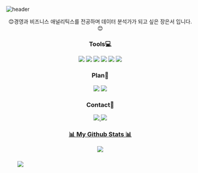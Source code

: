
![header](https://capsule-render.vercel.app/api?type=waving&color=A9CBD7&height=200&section=header&text=EunSeo%20Jang&fontSize=90)

<p align="center">
😊경영과 비즈니스 애널리틱스를 전공하며 데이터 분석가가 되고 싶은 장은서 입니다.😊
</p>

<h3 align="center">Tools💻</h3>
<p align="center">
<img src="https://img.shields.io/badge/Tableau-E97627?style=flat-square&logo=Tableau&logoColor=white"/></a>
<img src="https://img.shields.io/badge/R-276DC3?style=flat-square&logo=R&logoColor=white"/></a>
<img src="https://img.shields.io/badge/Python-3766AB?style=flat-square&logo=Python&logoColor=white"/></a>
<img src="https://img.shields.io/badge/Google Colab-F9AB00?style=flat-square&logo=Google Colab&logoColor=white"/></a>
<img src="https://img.shields.io/badge/Jupyter-F37626?style=flat-square&logo=Jupyter&logoColor=white"/></a>
<img src="https://img.shields.io/badge/PyCharm-000000?style=flat-square&logo=square&logoColor=white"/></a>
</p>


<h3 align="center">Plan📒</h3>
<p align="center">
<img src="https://img.shields.io/badge/Visual Studio-007ACC?style=flat-square&logo=Visual Studio Code&logoColor=white"/></a>
<img src="https://img.shields.io/badge/Power BI-F2C811?style=flat-square&logo=Power BI&logoColor=white"/></a>
</p>









<h3 align="center">Contact📮</h3>
<p align='center'>
<a href='mailto:eseoj1029@gmail.com'>
  <img src='https://img.shields.io/badge/Gmail-d14836?&logo=Gmail&logoColor=white&link=mailto:eseoj1029@gmail.com'/>
</a>
<a href='https://www.instagram.com/2xxnse0'>
        <img src='https://img.shields.io/badge/Instagram-E4405F?&logo=Instagram&logoColor=white&link=https://www.instagram.com/2xxnse0'/>
</p>







<h3 align="center">📊 My Github Stats 📊</h3>
<p align="center"> 
  <img src="https://github-readme-stats.vercel.app/api?username=2unse0&theme=one_dark_pro&show_icons=true"/></a>
</p>

<img src="https://github-readme-stats.vercel.app/api?username=SeongilHeo&show_icons=true&theme=tokyonight&count_private=true&include_all_commits=true" style="height: auto; margin-left: 20px; margin-right: 20px; padding: 10px;"/>

